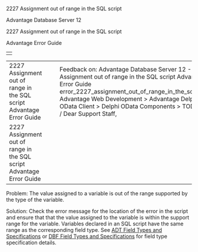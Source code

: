 2227 Assignment out of range in the SQL script




Advantage Database Server 12  

2227 Assignment out of range in the SQL script

Advantage Error Guide

|  |
| --- |
|  |

|  |  |  |  |  |
| --- | --- | --- | --- | --- |
| 2227 Assignment out of range in the SQL script  Advantage Error Guide |  |  | Feedback on: Advantage Database Server 12 - 2227 Assignment out of range in the SQL script Advantage Error Guide error\_2227\_assignment\_out\_of\_range\_in\_the\_sql\_script Advantage Web Development > Advantage Delphi OData Client > Delphi OData Components > TODataSet / Dear Support Staff, |  |
| 2227 Assignment out of range in the SQL script  Advantage Error Guide |  |  |  |  |

Problem: The value assigned to a variable is out of the range supported by the type of the variable.

Solution: Check the error message for the location of the error in the script and ensure that that the value assigned to the variable is within the support range for the variable. Variables declared in an SQL script have the same range as the corresponding field type. See [ADT Field Types and Specifications](master_adt_field_types_and_specifications.htm) or [DBF Field Types and Specifications](master_dbf_field_types_and_specifications.htm) for field type specification details.